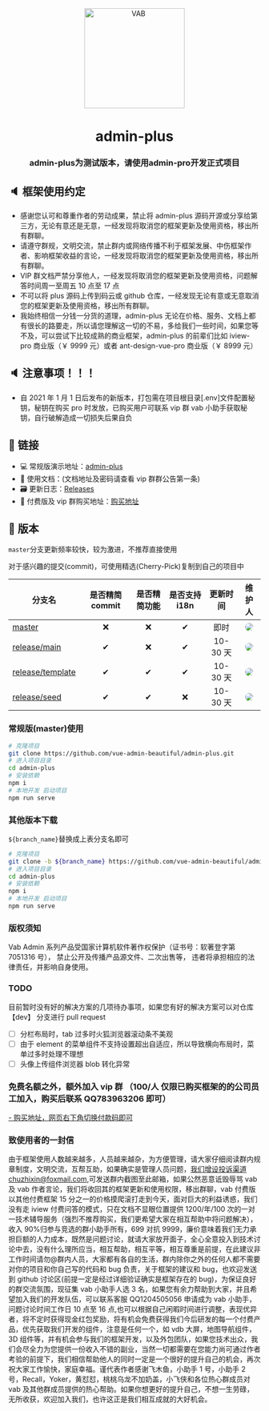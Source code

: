<div align="center"><img width="200" src="https://gitee.com/chu1204505056/image/raw/master/logo/vab.svg" alt="VAB"/>
<h1> admin-plus</h1>
<h3> admin-plus为测试版本，请使用admin-pro开发正式项目</h3>
</div>

## 🔈 框架使用约定

- 感谢您认可和尊重作者的劳动成果，禁止将 admin-plus 源码开源或分享给第三方，无论有意还是无意，一经发现将取消您的框架更新及使用资格，移出所有群聊。
- 请遵守群规，文明交流，禁止群内或网络传播不利于框架发展、中伤框架作者、影响框架收益的言论，一经发现将取消您的框架更新及使用资格，移出所有群聊。
- VIP 群文档严禁分享他人，一经发现将取消您的框架更新及使用资格，问题解答时间周一至周五 10 点至 17 点
- 不可以将 plus 源码上传到码云或 github 仓库，一经发现无论有意或无意取消您的框架更新及使用资格，移出所有群聊。
- 我始终相信一分钱一分货的道理，admin-plus 无论在价格、服务、文档上都有很长的路要走，所以请您理解这一切的不易，多给我们一些时间，如果您等不及，可以尝试下比较成熟的商业框架，admin-plus 的前辈们比如 iview-pro 商业版（￥ 9999 元）或者 ant-design-vue-pro 商业版（￥ 8999 元）

## 🔈 注意事项！！！

- 自 2021 年 1 月 1 日后发布的新版本，打包需在项目根目录[.env]文件配置秘钥，秘钥在购买 pro 时发放，已购买用户可联系 vip 群 vab 小助手获取秘钥，自行破解造成一切损失后果自负

## 🔗 链接

- 💻 常规版演示地址：[admin-plus](https://chu1204505056.gitee.io/admin-plus/)
- 📝 使用文档：(文档地址及密码请查看 vip 群群公告第一条)
- 🗃 更新日志：[Releases](https://github.com/vue-admin-beautiful/admin-plus/releases)
- 📌 付费版及 vip 群购买地址：[购买地址](https://chu1204505056.gitee.io/authorization/)

## 🌱 版本

`master`分支更新频率较快，较为激进，不推荐直接使用

对于感兴趣的提交(commit)，可使用精选(Cherry-Pick)复制到自己的项目中

| 分支名                                                                                     | 是否精简 commit | 是否精简功能 | 是否支持 i18n | 更新时间 |                                                                                                  维护人                                                                                                   |
| ------------------------------------------------------------------------------------------ | :-------------: | :----------: | :-----------: | :------: | :-------------------------------------------------------------------------------------------------------------------------------------------------------------------------------------------------------: |
| [master](https://github.com/vue-admin-beautiful/admin-plus/)                                |       ❌        |      ❌      |       ✔       |   即时   | <a href="https://github.com/chuzhixin" target="_blank"><img style="border-radius:999px" src="https://avatars3.githubusercontent.com/u/26647258?s=50&u=753921fb23f418996dffd6196e89729fcb2329ed&v=4"/></a> |
| [release/main](https://github.com/vue-admin-beautiful/admin-plus/tree/release/main)         |        ✔        |      ❌      |       ✔       | 10-30 天 |  <a href="https://github.com/fwfmiao" target="_blank"><img style="border-radius:999px" src="https://avatars3.githubusercontent.com/u/29328241?s=50&u=bb0977b405ccf1a101ce4e18e4fb8d958854ca60&v=4"/></a>  |
| [release/template](https://github.com/vue-admin-beautiful/admin-plus/tree/release/template) |        ✔        |      ✔       |       ✔       | 10-30 天 |  <a href="https://github.com/fwfmiao" target="_blank"><img style="border-radius:999px" src="https://avatars3.githubusercontent.com/u/29328241?s=50&u=bb0977b405ccf1a101ce4e18e4fb8d958854ca60&v=4"/></a>  |
| [release/seed](https://github.com/vue-admin-beautiful/admin-plus/tree/release/seed)         |        ✔        |      ✔       |      ❌       | 10-30 天 |  <a href="https://github.com/fwfmiao" target="_blank"><img style="border-radius:999px" src="https://avatars3.githubusercontent.com/u/29328241?s=50&u=bb0977b405ccf1a101ce4e18e4fb8d958854ca60&v=4"/></a>  |

### 常规版(master)使用

```bash
# 克隆项目
git clone https://github.com/vue-admin-beautiful/admin-plus.git
# 进入项目目录
cd admin-plus
# 安装依赖
npm i
# 本地开发 启动项目
npm run serve
```

### 其他版本下载

`${branch_name}`替换成上表分支名即可

```bash
# 克隆项目
git clone -b ${branch_name} https://github.com/vue-admin-beautiful/admin-plus.git
# 进入项目目录
cd admin-plus
# 安装依赖
npm i
# 本地开发 启动项目
npm run serve
```

### 版权须知

Vab Admin 系列产品受国家计算机软件著作权保护（证书号：软著登字第 7051316 号），
禁止公开及传播产品源文件、二次出售等，
违者将承担相应的法律责任，并影响自身使用。

### TODO

目前暂时没有好的解决方案的几项待办事项，如果您有好的解决方案可以对仓库 【dev】 分支进行 pull request

- [ ] 分栏布局时，tab 过多时火狐浏览器滚动条不美观
- [ ] 由于 element 的菜单组件不支持设置超出自适应，所以导致横向布局时，菜单过多时处理不理想
- [ ] 头像上传组件浏览器 blob 转化异常

### 免费名额之外，额外加入 vip 群 （100/人 仅限已购买框架的的公司员工加入，购买后联系 QQ783963206 即可）

[- 购买地址，网页右下角切换付款码即可](https://chu1204505056.gitee.io/authorization/)

### 致使用者的一封信

由于框架使用人数越来越多，人员越来越杂，为方便管理，请大家仔细阅读群内规章制度，文明交流，互帮互助，如果确实是管理人员问题，我们增设投诉渠道chuzhixin@foxmail.com,可发送群内截图至此邮箱，如果公然恶意诋毁辱骂 vab 及 vab 作者言论，我们将收回其的框架更新和使用权限，移出群聊，vab 付费版以其他付费框架 15 分之一的价格摸爬滚打走到今天，面对巨大的利益诱惑，我们没有走 iview 付费问答的模式，只在文档不显眼位置提供 1200/年/100 次的一对一技术辅导服务（强烈不推荐购买，我们更希望大家在相互帮助中将问题解决），收入 90%归参与竞选的群小助手所有，699 对抗 9999，廉价意味着我们无力承担巨额的人力成本，既然是问题讨论，就请大家放开面子，全心全意投入到技术讨论中去，没有什么理所应当，相互帮助，相互平等，相互尊重是前提，在此建议非工作时间请勿@群内人员，大家都有各自的生活，群内除你之外的任何人都不需要对你的项目和你自己写的代码和 bug 负责，关于框架的建议和 bug，也欢迎发送到 github 讨论区(前提一定是经过详细验证确实是框架存在的 bug)，为保证良好的群交流氛围，现征集 vab 小助手人选 3 名，如果您有余力帮助到大家，并且希望加入我们的开发队伍，可以联系客服 QQ1204505056 申请成为 vab 小助手，问题讨论时间工作日 10 点至 16 点,也可以根据自己闲暇时间进行调整，表现优异者，将不定时获得现金红包奖励，将有机会免费获得我们今后研发的每一个付费产品，优先获取我们开发的组件，注意是任何一个，如 vdb 大屏，地图导航组件，3D 组件等，并有机会参与我们的框架开发，以及外包团队，如果您技术出众，我们会尽全力为您提供一份收入不错的副业，当然一切都需要在您能力尚可通过作者考验的前提下，我们相信帮助他人的同时一定是一个很好的提升自己的机会，再次祝大家工作愉快，家庭幸福。谨代表作者感谢飞木鱼，小助手 1 号，小助手 2 号，Recall，Yoker，黄怼怼，桃桃乌龙不加奶盖，小飞侠和各位热心群成员对 vab 及其他群成员提供的热心帮助。如果你想更好的提升自己，不想一生劳碌，无所收获，欢迎加入我们，也许这正是我们相互成就的大好机会。
